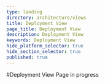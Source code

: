 ```yaml
---
type: landing
directory: architecture/views
title: Deployment View
page_title: Deployment View
description: Deployment View
keywords: Deployment View
hide_platform_selector: true
hide_section_selector: true
published: true
---
```


#Deployment View
Page in progress
